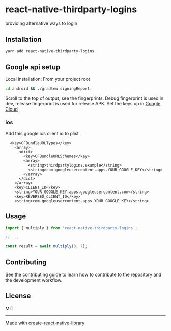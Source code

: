 # react-native-thirdparty-logins

providing alternative ways to login

## Installation

```sh
yarn add react-native-thirdparty-logins
```

## Google api setup

Local installation:
From your project root 
```sh
cd android && ./gradlew signingReport.
```

Scroll to the top of output, see the fingerprints. Debug fingerprint is used in dev, release fingerprint is used for release APK.
Set the keys up in [Google Cloud](https://peerlist.io/blog/engineering/implementing-google-signin-in-react-native#10-possible-problem-developer_error)

### ios
Add this google ios client id to plist
```
  <key>CFBundleURLTypes</key>
    <array>
      <dict>
        <key>CFBundleURLSchemes</key>
        <array>
          <string>thirdpartylogins.example</string>
          <string>com.googleusercontent.apps.YOUR_GOOGLE_KEY</string>
        </array>
      </dict>
    </array>
    <key>CLIENT_ID</key>
    <string>YOUR_GOOGLE_KEY.apps.googleusercontent.com</string>
    <key>REVERSED_CLIENT_ID</key>
    <string>com.googleusercontent.apps.YOUR_GOOGLE_KEY</string>
```




## Usage


```js
import { multiply } from 'react-native-thirdparty-logins';

// ...

const result = await multiply(3, 7);
```


## Contributing

See the [contributing guide](CONTRIBUTING.md) to learn how to contribute to the repository and the development workflow.

## License

MIT

---

Made with [create-react-native-library](https://github.com/callstack/react-native-builder-bob)
